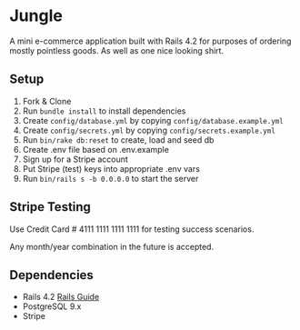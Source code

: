 # Jungle

A mini e-commerce application built with Rails 4.2 for purposes of ordering mostly pointless goods.
As well as one nice looking shirt.


## Setup

1. Fork & Clone
2. Run `bundle install` to install dependencies
3. Create `config/database.yml` by copying `config/database.example.yml`
4. Create `config/secrets.yml` by copying `config/secrets.example.yml`
5. Run `bin/rake db:reset` to create, load and seed db
6. Create .env file based on .env.example
7. Sign up for a Stripe account
8. Put Stripe (test) keys into appropriate .env vars
9. Run `bin/rails s -b 0.0.0.0` to start the server

## Stripe Testing

Use Credit Card # 4111 1111 1111 1111 for testing success scenarios.

Any month/year combination in the future is accepted.

## Dependencies

* Rails 4.2 [Rails Guide](http://guides.rubyonrails.org/v4.2/)
* PostgreSQL 9.x
* Stripe

